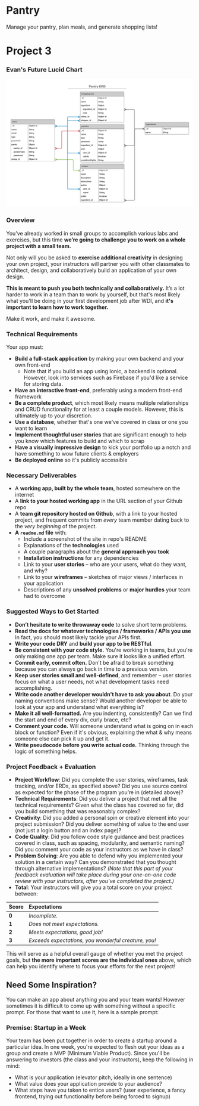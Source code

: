 # Pantry

Manage your pantry, plan meals, and generate shopping lists!

# Project 3

### Evan's Future Lucid Chart

![img](./img/Pantry-ERD.png)

### Overview

You’ve already worked in small groups to accomplish various labs and exercises, but this time **we’re going to challenge you to work on a whole project with a small team.**

Not only will you be asked to **exercise additional creativity** in designing your own project, your instructors will partner you with other classmates to architect, design, and collaboratively build an application of your own design.

**This is meant to push you both technically and collaboratively.** It’s a lot harder to work in a team than to work by yourself, but that's most likely what you'll be doing in your first development job after WDI, and **it's important to learn how to work together.**

Make it work, and make it awesome.

### Technical Requirements

Your app must:

- **Build a full-stack application** by making your own backend and your own front-end
  - Note that if you build an app using Ionic, a backend is optional. However, look into services such as Firebase if you'd like a service for storing data.
- **Have an interactive front-end**, preferably using a modern front-end framework
- **Be a complete product**, which most likely means multiple relationships and CRUD functionality for at least a couple models. However, this is ultimately up to your discretion.
- **Use a database**, whether that's one we've covered in class or one you want to learn
- **Implement thoughtful user stories** that are significant enough to help you know which features to build and which to scrap
- **Have a visually impressive design** to kick your portfolio up a notch and have something to wow future clients & employers
- **Be deployed online** so it's publicly accessible

### Necessary Deliverables

- A **working app, built by the whole team**, hosted somewhere on the internet
- A **link to your hosted working app** in the URL section of your Github repo
- A **team git repository hosted on Github**, with a link to your hosted project, and frequent commits from _every_ team member dating back to the _very beginning_ of the project.
- **A `readme.md` file** with:
  - Include a screenshot of the site in repo's README
  - Explanations of the **technologies** used
  - A couple paragraphs about the **general approach you took**
  - **Installation instructions** for any dependencies
  - Link to your **user stories** – who are your users, what do they want, and why?
  - Link to your **wireframes** – sketches of major views / interfaces in your application
  - Descriptions of any **unsolved problems** or **major hurdles** your team had to overcome

### Suggested Ways to Get Started

- **Don’t hesitate to write throwaway code** to solve short term problems.
- **Read the docs for whatever technologies / frameworks / APIs you use** In fact, you should most likely tackle your APIs first.
- **Write your code DRY** and **build your app to be RESTful**.
- **Be consistent with your code style.** You're working in teams, but you're only making one app per team. Make sure it looks like a unified effort.
- **Commit early, commit often.** Don’t be afraid to break something because you can always go back in time to a previous version.
- **Keep user stories small and well-defined**, and remember – user stories focus on what a user needs, not what development tasks need accomplishing.
- **Write code another developer wouldn't have to ask you about**. Do your naming conventions make sense? Would another developer be able to look at your app and understand what everything is?
- **Make it all well-formatted.** Are you indenting, consistently? Can we find the start and end of every div, curly brace, etc?
- **Comment your code.** Will someone understand what is going on in each block or function? Even if it's obvious, explaining the what & why means someone else can pick it up and get it.
- **Write pseudocode before you write actual code.** Thinking through the logic of something helps.

### Project Feedback + Evaluation

- **Project Workflow**: Did you complete the user stories, wireframes, task tracking, and/or ERDs, as specified above? Did you use source control as expected for the phase of the program you’re in \(detailed above\)?
- **Technical Requirements**: Did you deliver a project that met all the technical requirements? Given what the class has covered so far, did you build something that was reasonably complex?
- **Creativity**: Did you added a personal spin or creative element into your project submission? Did you deliver something of value to the end user \(not just a login button and an index page\)?
- **Code Quality**: Did you follow code style guidance and best practices covered in class, such as spacing, modularity, and semantic naming? Did you comment your code as your instructors as we have in class?
- **Problem Solving**: Are you able to defend why you implemented your solution in a certain way? Can you demonstrated that you thought through alternative implementations? _\(Note that this part of your feedback evaluation will take place during your one-on-one code review with your instructors, after you've completed the project.\)_
- **Total**: Your instructors will give you a total score on your project between:

| Score | Expectations                                         |
| :---- | :--------------------------------------------------- |
| **0** | _Incomplete._                                        |
| **1** | _Does not meet expectations._                        |
| **2** | _Meets expectations, good job!_                      |
| **3** | _Exceeds expectations, you wonderful creature, you!_ |

This will serve as a helpful overall gauge of whether you met the project goals, but **the more important scores are the individual ones** above, which can help you identify where to focus your efforts for the next project!

## Need Some Inspiration?

You can make an app about anything you and your team wants! However sometimes it is difficult to come up with something without a specific prompt. For those that want to use it, here is a sample prompt:

### Premise: Startup in a Week

Your team has been put together in order to create a startup around a particular idea. In one week, you're expected to flesh out your ideas as a group and create a MVP \(Minimum Viable Product\). Since you'll be answering to investors \(the class and your instructors\), keep the following in mind:

- What is your application \(elevator pitch, ideally in one sentence\)
- What value does your application provide to your audience?
- What steps have you taken to entice users? \(user experience, a fancy frontend, trying out functionality before being forced to signup\)
